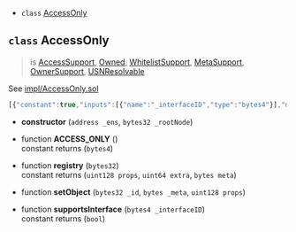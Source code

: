 * `class` [AccessOnly](#class-accessonly)    
## `class` AccessOnly

> is [AccessSupport](https://github.com/slockit/usn-mvp/blob/develop/contracts/features/README.md#interface-accesssupport), [Owned](https://github.com/slockit/usn-mvp/blob/develop/contracts/interfaces/README.md#class-owned), [WhitelistSupport](https://github.com/slockit/usn-mvp/blob/develop/contracts/features/README.md#interface-whitelistsupport), [MetaSupport](https://github.com/slockit/usn-mvp/blob/develop/contracts/features/README.md#interface-metasupport), [OwnerSupport](https://github.com/slockit/usn-mvp/blob/develop/contracts/features/README.md#interface-ownersupport), [USNResolvable](https://github.com/slockit/usn-mvp/blob/develop/contracts/ENS/README.md#class-usnresolvable)    


See [impl/AccessOnly.sol](https://github.com/slockit/usn-mvp/blob/develop/contracts/impl/AccessOnly.sol)

```javascript
[{"constant":true,"inputs":[{"name":"_interfaceID","type":"bytes4"}],"name":"supportsInterface","outputs":[{"name":"","type":"bool"}],"payable":false,"stateMutability":"view","type":"function"},{"constant":true,"inputs":[],"name":"PROP_BOOKING_OFFCHAIN","outputs":[{"name":"","type":"uint128"}],"payable":false,"stateMutability":"view","type":"function"},{"constant":false,"inputs":[{"name":"id","type":"bytes32"},{"name":"user","type":"address"},{"name":"hasAccess","type":"bool"}],"name":"setAccessWhitelist","outputs":[],"payable":false,"stateMutability":"nonpayable","type":"function"},{"constant":true,"inputs":[],"name":"PROP_IDENTITY_REQUIRED","outputs":[{"name":"","type":"uint128"}],"payable":false,"stateMutability":"view","type":"function"},{"constant":true,"inputs":[],"name":"ens","outputs":[{"name":"","type":"address"}],"payable":false,"stateMutability":"view","type":"function"},{"constant":true,"inputs":[],"name":"PROP_BOOKING_ONCHAIN","outputs":[{"name":"","type":"uint128"}],"payable":false,"stateMutability":"view","type":"function"},{"constant":true,"inputs":[{"name":"id","type":"bytes32"}],"name":"meta","outputs":[{"name":"","type":"bytes"}],"payable":false,"stateMutability":"view","type":"function"},{"constant":true,"inputs":[{"name":"","type":"bytes32"}],"name":"registry","outputs":[{"name":"props","type":"uint128"},{"name":"extra","type":"uint64"},{"name":"meta","type":"bytes"}],"payable":false,"stateMutability":"view","type":"function"},{"constant":true,"inputs":[],"name":"PROP_RENTABLE","outputs":[{"name":"","type":"uint128"}],"payable":false,"stateMutability":"view","type":"function"},{"constant":true,"inputs":[],"name":"owner","outputs":[{"name":"","type":"address"}],"payable":false,"stateMutability":"view","type":"function"},{"constant":false,"inputs":[{"name":"_id","type":"bytes32"},{"name":"_meta","type":"bytes"},{"name":"props","type":"uint128"}],"name":"setObject","outputs":[],"payable":false,"stateMutability":"nonpayable","type":"function"},{"constant":true,"inputs":[],"name":"ACCESS_ONLY","outputs":[{"name":"","type":"bytes4"}],"payable":false,"stateMutability":"view","type":"function"},{"constant":true,"inputs":[{"name":"id","type":"bytes32"},{"name":"user","type":"address"},{"name":"","type":"bytes4"}],"name":"canAccess","outputs":[{"name":"","type":"bool"}],"payable":false,"stateMutability":"view","type":"function"},{"constant":true,"inputs":[],"name":"BloomConstant","outputs":[{"name":"","type":"bytes32"}],"payable":false,"stateMutability":"view","type":"function"},{"constant":false,"inputs":[{"name":"_newOwner","type":"address"}],"name":"changeOwner","outputs":[],"payable":false,"stateMutability":"nonpayable","type":"function"},{"constant":true,"inputs":[],"name":"ID","outputs":[{"name":"","type":"bytes4"}],"payable":false,"stateMutability":"view","type":"function"},{"constant":true,"inputs":[],"name":"PROP_STATECHANNEL","outputs":[{"name":"","type":"uint128"}],"payable":false,"stateMutability":"view","type":"function"},{"constant":true,"inputs":[{"name":"id","type":"bytes32"}],"name":"properties","outputs":[{"name":"props","type":"uint128"},{"name":"extra","type":"uint64"}],"payable":false,"stateMutability":"view","type":"function"},{"constant":true,"inputs":[{"name":"","type":"bytes32"}],"name":"deviceOwner","outputs":[{"name":"","type":"address"}],"payable":false,"stateMutability":"view","type":"function"},{"constant":true,"inputs":[],"name":"PROP_REFUND","outputs":[{"name":"","type":"uint128"}],"payable":false,"stateMutability":"view","type":"function"},{"constant":true,"inputs":[],"name":"PROP_CONTRACT_EXEC","outputs":[{"name":"","type":"uint128"}],"payable":false,"stateMutability":"view","type":"function"},{"constant":true,"inputs":[],"name":"PROP_EXTEND_TIME","outputs":[{"name":"","type":"uint128"}],"payable":false,"stateMutability":"view","type":"function"},{"constant":true,"inputs":[],"name":"rootNode","outputs":[{"name":"","type":"bytes32"}],"payable":false,"stateMutability":"view","type":"function"},{"inputs":[{"name":"_ens","type":"address"},{"name":"_rootNode","type":"bytes32"}],"payable":false,"stateMutability":"nonpayable","type":"constructor"},{"payable":false,"stateMutability":"nonpayable","type":"fallback"},{"anonymous":false,"inputs":[{"indexed":true,"name":"fixFilter","type":"bytes32"},{"indexed":true,"name":"id","type":"bytes32"},{"indexed":false,"name":"endId","type":"bytes32"}],"name":"LogDeviceChanged","type":"event"},{"anonymous":false,"inputs":[{"indexed":true,"name":"id","type":"bytes32"},{"indexed":true,"name":"controller","type":"address"},{"indexed":false,"name":"permission","type":"bool"}],"name":"LogAccessChanged","type":"event"},{"anonymous":false,"inputs":[{"indexed":false,"name":"_newOwner","type":"address"}],"name":"LogChangeOwner","type":"event"}]
```

* **constructor** (`address _ens`, `bytes32 _rootNode`)

* function **ACCESS_ONLY** ()     
    constant returns (`bytes4`) 
* function **registry** (`bytes32`)     
    constant returns (`uint128 props`, `uint64 extra`, `bytes meta`) 
* function **setObject** (`bytes32 _id`, `bytes _meta`, `uint128 props`)     
     
* function **supportsInterface** (`bytes4 _interfaceID`)     
    constant returns (`bool`) 

